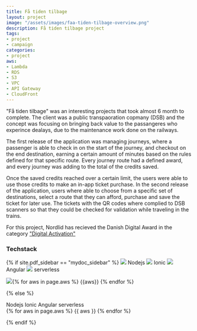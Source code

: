 ```yaml
---
title: Få tiden tilbage
layout: project
image: "/assets/images/faa-tiden-tilbage-overview.png"
description: Få tiden tilbage project
tags:
- project
- campaign
categories:
- project
aws: 
- Lambda
- RDS
- S3
- VPC
- API Gateway
- CloudFront
---
```


"Få tiden tilbage" was an interesting projects that took almost 6 month to complete. The client was a public transpaoration copmany (DSB) and the concept was focusing on bringing back value
 to the passangeres who experince dealays, due to the maintenance work done on the railways. 

The first release of the application was managing journeys, where a passenger is able to check in on the start of the journey, and checkout on the end destination, earning a certain amount of minutes based on the rules defined for that specific route. Every journey route had a defined award, and every journey was adding to the total of the credits saved. 
 
Once the saved credits reached over a certain limit, the users were able to use those credits to make an in-app ticket purchase. In the second release of the application, users 
where able to choose from a specific set of destinations, select a route that they can afford, purchase and save the ticket for later use. The tickets with the QR codes where 
complied to DSB scanners so that they could be checked for validation while traveling in the trains. 

For this project, Nordlid has recieved the Danish Digital Award in the category ["Digital Activation"](https://danishdigitalaward.dk/projekt/faa-tiden-tilbage-3/)

### Techstack
{% if site.pdf_sidebar == "mydoc_sidebar" %}
<span class="label label-default">
    <img class="tech-badge" src="/mydoc-pdf{{site.data.vars.nodejs-image}}"> Nodejs
</span>
<span class="label label-info">
    <img class="tech-badge" src="/mydoc-pdf{{site.data.vars.ionic-image}}"> Ionic
</span>
<span class="label label-info">
    <img class="tech-badge" src="/mydoc-pdf{{site.data.vars.angular-image}}"> Angular
</span>
<span class="label label-primary">
    <img class="tech-badge" src="/mydoc-pdf{{site.data.vars.serverless-image}}"> serverless
</span>

<img class="tech-badge" src="/mydoc-pdf{{site.data.vars.aws-image}}">{% for aws in page.aws %}
<span class="label label-warning"> {{aws}} </span>{% endfor %}

{% else %}

<div class="tags are-medium">
   <span class="tag is-info is-light"> Nodejs</span>
   <span class="tag is-primary is-light"> Ionic</span>
   <span class="tag is-primary is-light"> Angular</span>
   <span class="tag is-primary is-light"> serverless</span>
</div>

<div class="tags are-medium">
   {% for aws in page.aws %}
   <span class="tag is-warning is-light">{{ aws }}</span>
   {% endfor %}
</div>

{% endif %}
